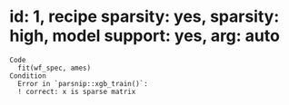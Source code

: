 # id: 1, recipe sparsity: yes, sparsity: high, model support: yes, arg: auto

    Code
      fit(wf_spec, ames)
    Condition
      Error in `parsnip::xgb_train()`:
      ! correct: x is sparse matrix

